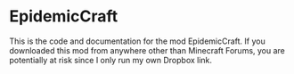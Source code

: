 # EpidemicCraft

This is the code and documentation for the mod EpidemicCraft.
If you downloaded this mod from anywhere other than Minecraft Forums, you are potentially at risk since I only run my own Dropbox link.
